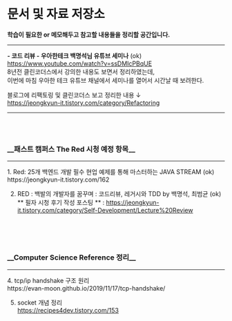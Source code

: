 # 문서 및 자료 저장소

**학습이 필요한 or 메모해두고 참고할 내용들을 정리할 공간입니다.**<hr>

__- 코드 리뷰 - 우아한테크 백명석님 유튜브 세미나__  (ok)<br>
https://www.youtube.com/watch?v=ssDMIcPBqUE<br>
8년전 클린코더스에서 강의한 내용도 보면서 정리하였는데, <br>
이번에 마침 우아한 테크 유튜브 채널에서 세미나를 열어서 시간날 때 보려한다.<br>

블로그에 리팩토링 및 클린코더스 보고 정리한 내용 ↓<br>
https://jeongkyun-it.tistory.com/category/Refactoring

<hr><br><br>
 <h3>__패스트 캠퍼스 The Red 시청 예정 항목__</h3> <hr>
1. Red: 25개 백엔드 개발 필수 현업 예제를 통해 마스터하는 JAVA STREAM  (ok)<br>
https://jeongkyun-it.tistory.com/162

2. RED : 백발의 개발자를 꿈꾸며 : 코드리뷰, 레거시와 TDD by 백명석, 최범균 (ok)<br>
** 필자 시청 후기 작성 포스팅 **
: https://jeongkyun-it.tistory.com/category/Self-Development/Lecture%20Review <br>


<br><br><br>

<h3>__Computer Science Reference 정리__</h3><hr>
4. tcp/ip handshake 구조 원리<br>
https://evan-moon.github.io/2019/11/17/tcp-handshake/

<br>

5. socket 개념 정리<br>
https://recipes4dev.tistory.com/153
